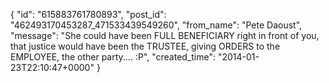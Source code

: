  {
   "id": "615883761780893",
   "post_id": "462493170453287_471533439549260",
   "from_name": "Pete Daoust",
   "message": "She could have been FULL BENEFICIARY right in front of you, that justice would have been the TRUSTEE, giving ORDERS to the EMPLOYEE, the other party.... :P",
   "created_time": "2014-01-23T22:10:47+0000"
 }
